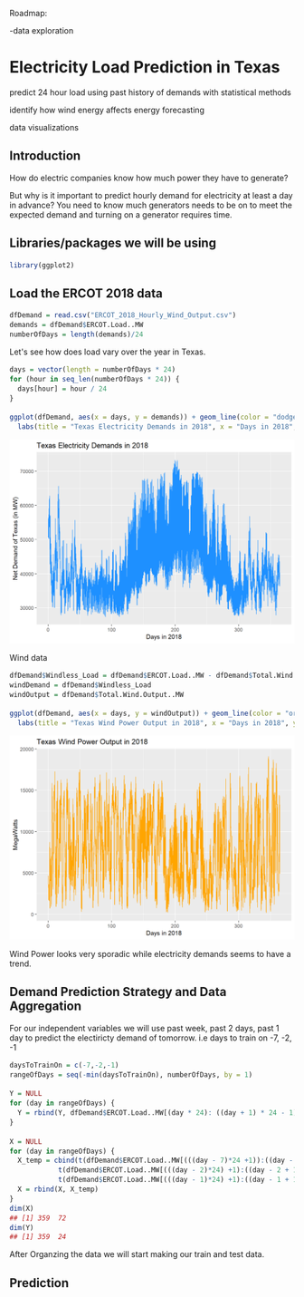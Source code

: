 
<!-- README.md is generated from README.Rmd. Please edit that file -->
Roadmap:

-data exploration

Electricity Load Prediction in Texas
====================================

predict 24 hour load using past history of demands with statistical methods

identify how wind energy affects energy forecasting

data visualizations

Introduction
------------

How do electric companies know how much power they have to generate?

But why is it important to predict hourly demand for electricity at least a day in advance? You need to know much generators needs to be on to meet the expected demand and turning on a generator requires time.

Libraries/packages we will be using
-----------------------------------

``` r
library(ggplot2)
```

Load the ERCOT 2018 data
------------------------

``` r
dfDemand = read.csv("ERCOT_2018_Hourly_Wind_Output.csv")
demands = dfDemand$ERCOT.Load..MW
numberOfDays = length(demands)/24
```

Let's see how does load vary over the year in Texas.

``` r
days = vector(length = numberOfDays * 24)
for (hour in seq_len(numberOfDays * 24)) {
  days[hour] = hour / 24 
}

ggplot(dfDemand, aes(x = days, y = demands)) + geom_line(color = "dodgerblue") + 
  labs(title = "Texas Electricity Demands in 2018", x = "Days in 2018", y = "Net Demand of Texas (in MW)") 
```

<img src="README_figs/README-unnamed-chunk-4-1.png" width="672" />

Wind data

``` r
dfDemand$Windless_Load = dfDemand$ERCOT.Load..MW - dfDemand$Total.Wind.Output..MW
windDemand = dfDemand$Windless_Load
windOutput = dfDemand$Total.Wind.Output..MW

ggplot(dfDemand, aes(x = days, y = windOutput)) + geom_line(color = "orange") + 
  labs(title = "Texas Wind Power Output in 2018", x = "Days in 2018", y = "MegaWatts")
```

<img src="README_figs/README-unnamed-chunk-5-1.png" width="672" />

Wind Power looks very sporadic while electricity demands seems to have a trend.

Demand Prediction Strategy and Data Aggregation
-----------------------------------------------

For our independent variables we will use past week, past 2 days, past 1 day to predict the electiricty demand of tomorrow. i.e days to train on -7, -2, -1

``` r
daysToTrainOn = c(-7,-2,-1)
rangeOfDays = seq(-min(daysToTrainOn), numberOfDays, by = 1)

Y = NULL
for (day in rangeOfDays) {
  Y = rbind(Y, dfDemand$ERCOT.Load..MW[(day * 24): ((day + 1) * 24 - 1)])
}

X = NULL
for (day in rangeOfDays) {
  X_temp = cbind(t(dfDemand$ERCOT.Load..MW[(((day - 7)*24 +1)):((day - 7 + 1)*24)]),
            t(dfDemand$ERCOT.Load..MW[(((day - 2)*24) +1):((day - 2 + 1)*24)]),
            t(dfDemand$ERCOT.Load..MW[(((day - 1)*24) +1):((day - 1 + 1)*24)]))
  X = rbind(X, X_temp)
}
dim(X)
## [1] 359  72
dim(Y)
## [1] 359  24
```

After Organzing the data we will start making our train and test data.

Prediction
----------
